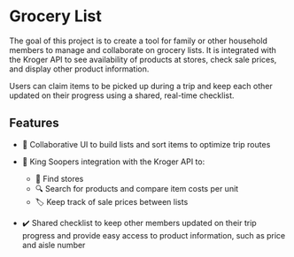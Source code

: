 # Grocery List

The goal of this project is to create a tool for family or other household members to manage and collaborate on grocery lists. It is integrated with the Kroger API to see availability of products at stores, check sale prices, and display other product information.

Users can claim items to be picked up during a trip and keep each other updated on their progress using a shared, real-time checklist.

## Features

- 📃 Collaborative UI to build lists and sort items to optimize trip routes

- 🏪 King Soopers integration with the Kroger API to:
	- 📍 Find stores
	- 🔍 Search for products and compare item costs per unit
	- 🏷️ Keep track of sale prices between lists

- ✔️ Shared checklist to keep other members updated on their trip progress and provide easy access to product information, such as price and aisle number
